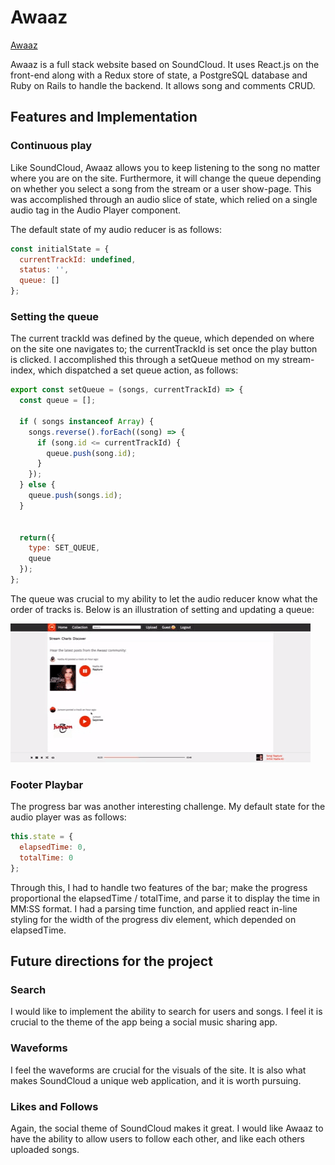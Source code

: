 # Awaaz

[Awaaz][heroku]

[heroku]: https://awaaz.herokuapp.com/#/

Awaaz is a full stack website based on SoundCloud. It uses React.js on the front-end along with a Redux store of state, a PostgreSQL database and Ruby on Rails to handle the backend. It allows song and comments CRUD.

## Features and Implementation

### Continuous play

Like SoundCloud, Awaaz allows you to keep listening to the song no matter where you are on the site. Furthermore, it will change the queue depending on whether you select a song from the stream or a user show-page. This was accomplished through an audio slice of state, which relied on a single audio tag in the Audio Player component.

The default state of my audio reducer is as follows:

```js
const initialState = {
  currentTrackId: undefined,
  status: '',
  queue: []
};
```
### Setting the queue

The current trackId was defined by the queue, which depended on where on the site one navigates to; the currentTrackId is set once the play button is clicked.
I accomplished this through a setQueue method on my stream-index, which dispatched a set queue action, as follows:

```js
export const setQueue = (songs, currentTrackId) => {
  const queue = [];

  if ( songs instanceof Array) {
    songs.reverse().forEach((song) => {
      if (song.id <= currentTrackId) {
        queue.push(song.id);
      }
    });
  } else {
    queue.push(songs.id);
  }


  return({
    type: SET_QUEUE,
    queue
  });
};
```
The queue was crucial to my ability to let the audio reducer know what the order of tracks is. Below is an illustration of setting and updating a queue:

![gif of app](docs/song-show.gif)

### Footer Playbar

The progress bar was another interesting challenge. My default state for the audio player was as follows:

```js
this.state = {
  elapsedTime: 0,
  totalTime: 0
};
```
Through this, I had to handle two features of the bar; make the progress proportional the elapsedTime / totalTime, and parse it to display the time in MM:SS format. I had a parsing time function, and applied react in-line styling for the width of the progress div element, which depended on elapsedTime.


## Future directions for the project

### Search

I would like to implement the ability to search for users and songs. I feel it is crucial to the theme of the app being a social music sharing app.

### Waveforms

I feel the waveforms are crucial for the visuals of the site. It is also what makes SoundCloud a unique web application, and it is worth pursuing.

### Likes and Follows

Again, the social theme of SoundCloud makes it great. I would like Awaaz to have the ability to allow users to follow each other, and like each others uploaded songs.
